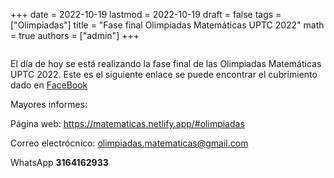 +++
date      = 2022-10-19
lastmod   = 2022-10-19
draft     = false
tags      = ["Olimpiadas"]
title     = "Fase final Olimpiadas Matemáticas UPTC 2022"
math      = true
authors   = ["admin"]
+++

<img source="https://scontent.fpei2-1.fna.fbcdn.net/v/t39.30808-6/312145722_6304898132859894_3565539704090367875_n.jpg?_nc_cat=106&ccb=1-7&_nc_sid=730e14&_nc_ohc=GriJE3qCuB8AX_uc8ah&_nc_ht=scontent.fpei2-1.fna&oh=00_AT_EEcoPoB9uq5LsIi8hZCKZQXbnWhDNNHLkM6VFzhWGhQ&oe=6355E18A"  width="500"/>

El día de hoy se está realizando la fase final de las Olimpiadas Matemáticas UPTC 2022.  Este es el siguiente enlace se puede encontrar el cubrimiento dado en [FaceBook](https://www.facebook.com/universidaduptc/photos/pcb.6304933522856355/6304897842859923/)



Mayores informes:

Página web: https://matematicas.netlify.app/#olimpiadas

Correo electrócnico: [olimpiadas.matematicas@gmail.com](mailto:olimpiadas.matematicas@gmail.com)

WhatsApp **3164162933**
